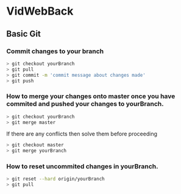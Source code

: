 # VidWebBack

## Basic Git

### Commit changes to your branch
```sh
> git checkout yourBranch
> git pull
> git commit -m 'commit message about changes made'
> git push
```


### How to merge your changes onto master once you have commited and pushed your changes to yourBranch.
```sh
> git checkout yourBranch
> git merge master
```

If there are any conflicts then solve them before proceeding
```sh
> git checkout master
> git merge yourBranch
```

### How to reset uncommited changes in yourBranch.
```sh
> git reset --hard origin/yourBranch
> git pull
```
